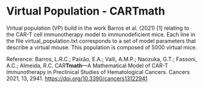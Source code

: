 # Virtual Population - CARTmath
Virtual population (VP) build in the work Barros et al. (2021) [1] relating to the CAR-T cell immunotherapy model to immunodeficient mice. Each line in the file virtual_population.txt corresponds to a set of model parameters that describe a virtual mouse. 
This population is composed of 5000 virtual mice.

Reference:
Barros, L.R.C.; Paixão, E.A.; Valli, A.M.P.; Naozuka, G.T.; Fassoni, A.C.; Almeida, R.C. CAR**T**__math__—A Mathematical Model of CAR-T Immunotherapy in Preclinical Studies of Hematological Cancers. Cancers 2021, 13, 2941. https://doi.org/10.3390/cancers13122941
